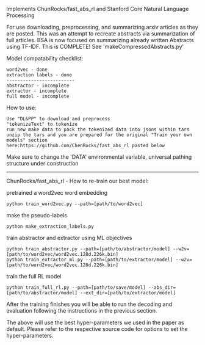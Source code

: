 Implements ChunRocks/fast_abs_rl and Stanford Core Natural Language Processing 

For use downloading, preprocessing, and summarizing arxiv articles as they are posted.
This was an attempt to recreate abstracts via summarization of full articles. BSA is now focused on summarizing already written Abstracts using TF-IDF. This is COMPLETE! See 'makeCompressedAbstracts.py'

Model compatability checklist:

	word2vec - done
	extraction labels - done
	-------------------------
	abstractor - incomplete
	extractor - incomplete
	full model - incomplete


How to use:

	Use "DL&PP" to download and preprocess 
	"tokenizeText" to tokenize
	run new make data to pack the tokenized data into jsons within tars
	unzip the tars and you are prepared for the original "Train your own models" section 
	here:https://github.com/ChenRocks/fast_abs_rl pasted below
Make sure to change the 'DATA' environmental variable, universal pathing structure under construction


-----------------------
ChunRocks/fast_abs_rl - How to re-train our best model:

pretrained a word2vec word embedding

	python train_word2vec.py --path=[path/to/word2vec]

make the pseudo-labels

	python make_extraction_labels.py

train abstractor and extractor using ML objectives

	python train_abstractor.py --path=[path/to/abstractor/model] --w2v=[path/to/word2vec/word2vec.128d.226k.bin]
	python train_extractor_ml.py --path=[path/to/extractor/model] --w2v=[path/to/word2vec/word2vec.128d.226k.bin]

train the full RL model

	python train_full_rl.py --path=[path/to/save/model] --abs_dir=[path/to/abstractor/model] --ext_dir=[path/to/extractor/model]

After the training finishes you will be able to run the decoding and evaluation following the instructions in the previous section.

The above will use the best hyper-parameters we used in the paper as default. Please refer to the respective source code for options to set the hyper-parameters.
